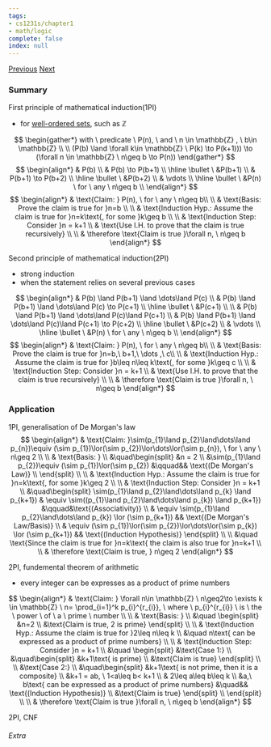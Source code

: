 ```yaml
---
tags:
- cs1231s/chapter1
- math/logic
complete: false
index: null
---
```

[Previous](/labyrinth/notes/math/cs1231s/fundemental_methods_of_proof)   [Next](/labyrinth/notes/math/cs1231s/sets)
### Summary
First principle of mathematical induction(1PI)
- for [well-ordered sets](/labyrinth/notes/math/cs1231s/ordering#^deafe6), such as $\mathbb{Z}$

$$
\begin{gather*}
with \ predicate \ P(n), \ and \ n \in \mathbb{Z} , \ b\in \mathbb{Z} \\
\\
(P(b) \land \forall k\in \mathbb{Z} \ P(k) \to P(k+1))) \to (\forall n \in \mathbb{Z} \ n\geq b \to P(n))
\end{gather*}
$$
$$
\begin{align*}
& P(b) \\
& P(b) \to P(b+1) \\
\hline
\bullet \ &P(b+1) \\
& P(b+1) \to P(b+2) \\
\hline
\bullet \ &P(b+2) \\
& \vdots \\
\hline
\bullet \ &P(n) \ for \ any \ n\geq b \\
\end{align*}
$$
$$
\begin{align*}
& \text{Claim: } P(n), \ for \ any \ n\geq b\\
\\
& \text{Basis: Prove the claim is true for }n=b \\
\\
& \text{Induction Hyp.: Assume the claim is true for }n=k\text{, for some }k\geq b \\
\\
& \text{Induction Step: Consider }n = k+1 \\
& \text{Use I.H. to prove that the claim is true recursively} \\
\\
& \therefore \text{Claim is true }\forall n, \ n\geq b
\end{align*}
$$

Second principle of mathematical induction(2PI)
- strong induction
- when the statement relies on several previous cases

$$
\begin{align*}
& P(b) \land P(b+1) \land \dots\land P(c) \\
& P(b) \land P(b+1) \land \dots\land P(c) \to P(c+1) \\
\hline
\bullet \ &P(c+1) \\
\\
& P(b) \land P(b+1) \land \dots\land P(c)\land P(c+1) \\
& P(b) \land P(b+1) \land \dots\land P(c)\land P(c+1) \to P(c+2) \\
\hline
\bullet \ &P(c+2) \\
& \vdots \\
\hline
\bullet \ &P(n) \ for \ any \ n\geq b  \\
\end{align*}
$$
$$
\begin{align*}
& \text{Claim: } P(n), \ for \ any \ n\geq b\\
\\
& \text{Basis: Prove the claim is true for }n=b,\ b+1,\ \dots ,\ c\\
\\
& \text{Induction Hyp.: Assume the claim is true for }b\leq n\leq k\text{, for some }k\geq c \\
\\
& \text{Induction Step: Consider }n = k+1 \\
& \text{Use I.H. to prove that the claim is true recursively} \\
\\
& \therefore \text{Claim is true }\forall n, \ n\geq b
\end{align*}
$$
### Application
1PI, generalisation of De Morgan's law
$$
\begin{align*}
& \text{Claim: }\sim(p_{1}\land p_{2}\land\dots\land p_{n})\equiv (\sim p_{1})\lor(\sim p_{2})\lor\dots\lor(\sim p_{n}), \ for \ any \ n\geq 2 \\
\\
& \text{Basis: } \\
&\quad\begin{split}
&n = 2 \\
&\sim(p_{1}\land p_{2})\equiv (\sim p_{1})\lor(\sim p_{2}) &\qquad&& \text{(De Morgan's Law)} \\
\end{split} \\
\\
& \text{Induction Hyp.: Assume the claim is true for }n=k\text{, for some }k\geq 2 \\
\\
& \text{Induction Step: Consider }n = k+1 \\
&\quad\begin{split}
\sim(p_{1}\land p_{2}\land\dots\land p_{k} \land p_{k+1}) & \equiv \sim((p_{1}\land p_{2}\land\dots\land p_{k}) \land p_{k+1}) &\qquad&\text{(Associativity)} \\
& \equiv \sim(p_{1}\land p_{2}\land\dots\land p_{k}) \lor (\sim p_{k+1}) && \text{(De Morgan's Law/Basis)} \\
& \equiv (\sim p_{1})\lor(\sim p_{2})\lor\dots\lor(\sim p_{k}) \lor (\sim p_{k+1}) && \text{(Induction Hypothesis)}
\end{split} \\
\\
&\quad \text{Since the claim is true for }n=k\text{ the claim is also true for }n=k+1 \\
\\
& \therefore \text{Claim is true, } n\geq 2
\end{align*}
$$

2PI, fundemental theorem of arithmetic
- every integer can be expresses as a product of prime numbers

$$
\begin{align*}
& \text{Claim: } \forall n\in \mathbb{Z} \ n\geq2\to \exists k \in \mathbb{Z} \ n= \prod_{i=1}^k p_{i}^{r_{i}}, \ where \ p_{i}^{r_{i}} \ is \ the \ power \ of \ a \ prime \ number \\
\\
& \text{Basis: } \\
&\quad \begin{split}
&n=2 \\
&\text{Claim is true, 2 is prime}
\end{split} \\
\\
& \text{Induction Hyp.: Assume the claim is true for }2\leq n\leq k \\
&\quad n\text{ can be expressed as a product of prime numbers} \\
\\
& \text{Induction Step: Consider }n = k+1 \\
&\quad \begin{split}
&\text{Case 1:} \\
&\quad\begin{split}
&k+1\text{ is prime} \\
&\text{Claim is true}
\end{split} \\
\\
&\text{Case 2:} \\
&\quad\begin{split}
&k+1\text{ is not prime, then it is a composite} \\
&k+1 = ab, \ 1<a\leq b< k+1 \\
& 2\leq a\leq b\leq k \\
&a,\ b\text{ can be expressed as a product of prime numbers} &\quad&& \text{(Induction Hypothesis)} \\
&\text{Claim is true}
\end{split} \\
\end{split} \\
\\
& \therefore \text{Claim is true }\forall n, \ n\geq b
\end{align*}
$$

2PI, CNF

###### Extra

